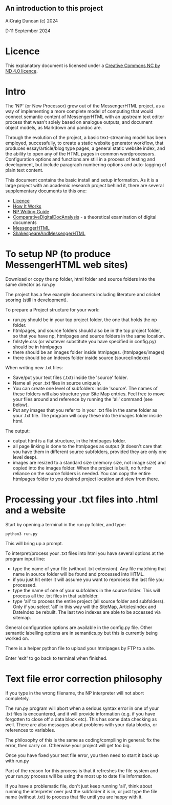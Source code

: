 An introduction to this project
----------------

A:Craig Duncan (c) 2024

D:11 September 2024

# Licence

This explanatory document is licensed under a [Creative Commons NC by ND 4.0 licence](https://creativecommons.org/licenses/by-nc-nd/4.0/legalcode.en).  


# Intro

The 'NP' (or New Processor) grew out of the MessengerHTML project, as a way of implementing a more complete model of computing that would connect semantic content of MessengerHTML with an upstream text editor process that wasn't solely based on analogue outputs, and document object models, as Markdown and pandoc are.

Through the evolution of the project, a basic text-streaming model has been employed, successfully, to create a static website generator workflow, that produces essay/article/blog type pages, a general static website index, and the ability to open any of the HTML pages in common wordprocessors.  Configuration options and functions are still in a process of testing and development, but include paragraph numbering options and auto-tagging of plain text content.

This document contains the basic install and setup information.  As it is a large project with an academic research project behind it, there are several supplementary documents to this one:

-  [Licence](Documentation/LICENCE.md)
- [How It Works](Documentation/HowItWorks.md)
- [NP Writing Guide](Documentation/NPGuide.md)
- [ComparativeDigitalDocAnalysis](Documentation/ComparativeDigitalDocAnalysis.md) - a theoretical examination of digital documents
- [MessengerHTML](Documentation/MessengerHTML.md)
- [ShakespeareAndMessengerHTML](Documentation/ShakespeareAndMessengerHTML.md)

# To setup NP (to produce MessengerHTML web sites)

Download or copy the np folder, html folder and source folders into the same director as run.py

The project has a few example documents including literature and cricket scoring (still in development).

To prepare a Project structure for your work:
- run.py should be in your top project folder, the one that holds the np folder.
- htmlpages, and source folders should also be in the top project folder, so that you have np, htmlpages and source folders in the same location.
- fnlstyle.css (or whatever substitute you have specified in config.py) should be in htmlpages
- there should be an images folder inside htmlpages. (htmlpages/images)
- there should be an Indexes folder inside source (source/Indexes)

When writing new .txt files:
- Save/put your text files (.txt) inside the 'source' folder.
- Name all your .txt files in source uniquely. 
- You can create one level of subfolders inside 'source'.  The names of these folders will also structure your Site Map entries.  Feel free to move your files around and reference by running the 'all' command (see below).
- Put any images that you refer to in your .txt file in the same folder as your .txt file.  The program will copy these into the images folder inside html.

The output:
- output html is a flat structure, in the htmlpages folder.
- all page linking is done to the htmlpages as output (it doesn't care that you have them in different source subfolders, provided they are only one level deep).
- images are resized to a standard size (memory size, not image size) and copied into the images folder.  When the project is built, no further reliance on the source folders is needed.  You can copy the entire htmlpages folder to you desired project location and view from there.

# Processing your .txt files into .html and a website

Start by opening a terminal in the run.py folder, and type:

	python3 run.py

This will bring up a prompt.  

To interpret/process your .txt files into html you have several options at the program input line:
 - type the name of your file (without .txt extension).  Any file matching that name in source folder will be found and processed into HTML.
 - if you just hit enter it will assume you want to reprocess the last file you processed.
 - type the name of one of your subfolders in the source folder.  This will process all the .txt files in that subfolder.
 - type 'all' to process the entire project (all source folder and subfolders).  Only if you select 'all' in this way will the SiteMap, ArticlesIndex and DateIndex be rebuilt.  The last two indexes are able to be accessed via sitemap.

General configuration options are available in the config.py file.  Other semantic labelling options are in semantics.py but this is currently being worked on.

There is a helper python file to upload your htmlpages by FTP to a site.

Enter 'exit' to go back to terminal when finished.

# Text file error correction philosophy

If you type in the wrong filename, the NP interpreter will not abort completely.

The run.py program will abort when a serious syntax error in one of your .txt files is encountered, and it will provide information (e.g. if you have forgotten to close off a data block etc).  This has some data checking as well.  There are also messages about problems with your data blocks, or references to variables.

The philosophy of this is the same as coding/compiling in general: fix the error, then carry on.  Otherwise your project will get too big.  

Once you have fixed your text file error, you then need to start it back up with run.py

Part of the reason for this process is that it refreshes the file system and your run.py process will be using the most up to date file information.

If you have a problematic file, don't just keep running 'all', think about running the interpreter over just the subfolder it is in, or just type the file name (without .txt) to process that file until you are happy with it.
